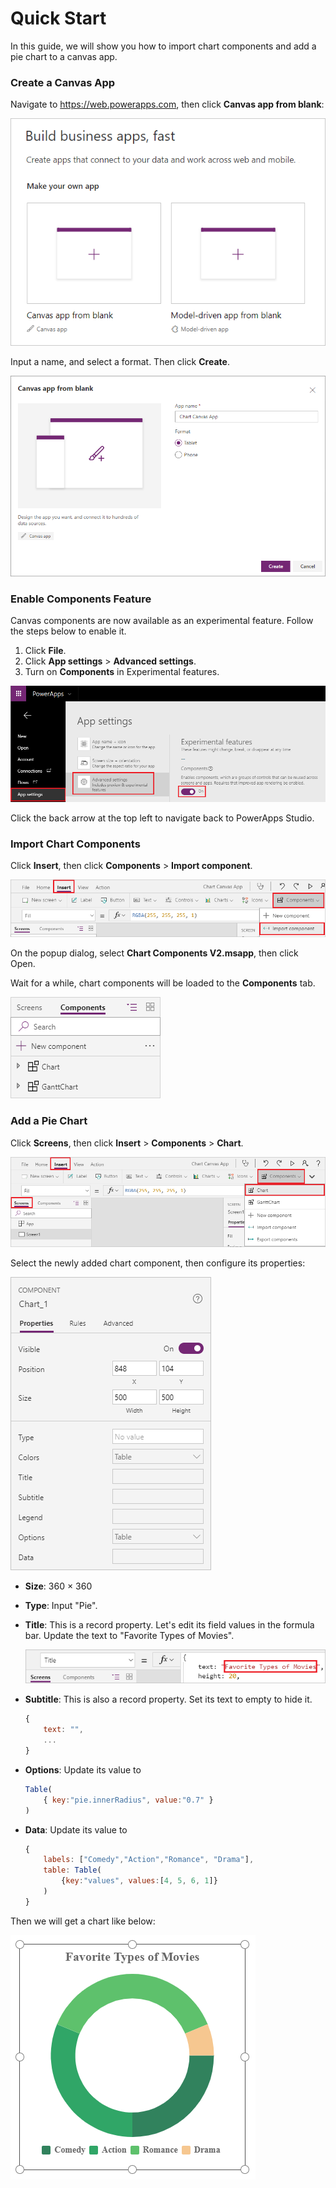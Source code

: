 # Quick Start

In this guide, we will show you how to import chart components and add a pie chart to a canvas app.

### Create a Canvas App

Navigate to https://web.powerapps.com,  then click **Canvas app from blank**:

![Create PowerApps](images/quickstart-create-app.png)

Input a name, and select a format. Then click **Create**.

![](images/quickstart-create-app-02.png)

### Enable Components Feature

Canvas components are now available as an experimental feature. Follow the steps below to enable it.

1. Click **File**.
2. Click **App settings** > **Advanced settings**.
3. Turn on **Components** in Experimental features.

![](images/quickstart-enabled-components.png)

Click the back arrow at the top left to navigate back to PowerApps Studio.

### Import Chart Components

Click **Insert**, then click **Components** > **Import component**.

![](images/quickstart-import-components.png)

On the popup dialog, select **Chart Components V2.msapp**, then click Open.

Wait for a while, chart components will be loaded to the **Components** tab.

![](images/quickstart-components-tab.png)

### Add a Pie Chart

Click **Screens**, then click **Insert** > **Components** > **Chart**.

![](images/quickstart-insert-chart.png)

Select the newly added chart component, then configure its properties:

![](images/quickstart-chart-properties.png)

* **Size**: 360 × 360

* **Type**: Input "Pie".

* **Title**: This is a record property. Let's edit its field values in the formula bar. Update the text to "Favorite Types of Movies".

  ![](images/quickstart-chart-title.png)

* **Subtitle**: This is also a record property. Set its text to empty to hide it.

  ```javascript
  {
      text: "",
      ...
  }
  ```

* **Options**: Update its value to

  ```javascript
  Table(
      { key:"pie.innerRadius", value:"0.7" }
  )
  ```

* **Data**: Update its value to

  ```javascript
  {
      labels: ["Comedy","Action","Romance", "Drama"],
      table: Table(
          {key:"values", values:[4, 5, 6, 1]}
      )
  }
  ```

Then we will get a chart like below:

![](images/quickstart-pie.png)